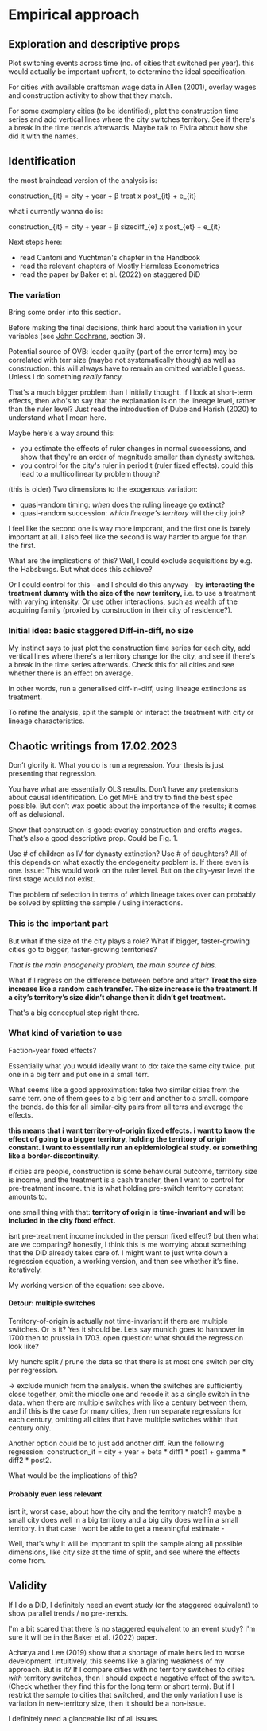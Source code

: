 # Empirical approach
## Exploration and descriptive props

Plot switching events across time (no. of cities that switched per year). this would actually be important upfront, to determine the ideal specification.

For cities with available craftsman wage data in Allen (2001), overlay wages and construction activity to show that they match.

For some exemplary cities (to be identified), plot the construction time series and add vertical lines where the city switches territory. See if there's a break in the time trends afterwards. Maybe talk to Elvira about how she did it with the names.

## Identification

the most braindead version of the analysis is:

construction_{it} = city + year + β treat x post_{it} + e_{it}

what i currently wanna do is:

construction_{it} = city + year + β sizediff_{e} x post_{et} + e_{it}

Next steps here: 
- read Cantoni and Yuchtman's chapter in the Handbook
- read the relevant chapters of Mostly Harmless Econometrics
- read the paper by Baker et al. (2022) on staggered DiD

### The variation

Bring some order into this section.

Before making the final decisions, think hard about the variation in your variables (see [John Cochrane](https://web.archive.org/web/20110411061350/https://faculty.chicagobooth.edu/john.cochrane/research/papers/phd_paper_writing.pdf), section 3).

Potential source of OVB: leader quality (part of the error term) may be correlated with terr size (maybe not systematically though) as well as construction. this will always have to remain an omitted variable I guess. Unless I do something *really* fancy. 

That's a much bigger problem than I initially thought. If I look at short-term effects, then who's to say that the explanation is on the lineage level, rather than the ruler level? Just read the introduction of Dube and Harish (2020) to understand what I mean here.

Maybe here's a way around this: 
- you estimate the effects of ruler changes in normal successions, and show that they're an order of magnitude smaller than dynasty switches.
- you control for the city's ruler in period t (ruler fixed effects). could this lead to a multicollinearity problem though?


(this is older) Two dimensions to the exogenous variation:
- quasi-random timing: *when* does the ruling lineage go extinct?
- quasi-random succession: *which lineage's territory* will the city join?

I feel like the second one is way more imporant, and the first one is barely important at all. I also feel like the second is way harder to argue for than the first.

What are the implications of this?
Well, I could exclude acquisitions by e.g. the Habsburgs. But what does this achieve?

Or I could control for this - and I should do this anyway - by **interacting the treatment dummy with the size of the new territory,** i.e. to use a treatment with varying intensity. Or use other interactions, such as wealth of the acquiring family (proxied by construction in their city of residence?).

### Initial idea: basic staggered Diff-in-diff, no size

My instinct says to just plot the construction time series for each city, add vertical lines where there's a territory change for the city, and see if there's a break in the time series afterwards. Check this for all cities and see whether there is an effect on average.

In other words, run a generalised diff-in-diff, using lineage extinctions as treatment.

To refine the analysis, split the sample or interact the treatment with city or lineage characteristics.


## Chaotic writings from 17.02.2023

Don’t glorify it.
What you do is run a regression. Your thesis is just presenting that regression.

You have what are essentially OLS results. Don’t have any pretensions about causal identification. 
Do get MHE and try to find the best spec possible. But don’t wax poetic about the importance of the results; it comes off as delusional.


Show that construction is good: overlay construction and crafts wages. That’s also a good descriptive prop. Could be Fig. 1.

Use # of children as IV for dynasty extinction?
Use # of daughters?
All of this depends on what exactly the endogeneity problem is. If there even is one.
Issue: This would work on the ruler level. But on the city-year level the first stage would not exist.

The problem of selection in terms of which lineage takes over can probably be solved by splitting the sample / using interactions.

### This is the important part
But what if the size of the city plays a role? What if bigger, faster-growing cities go to bigger, faster-growing territories?

*That is the main endogeneity problem, the main source of bias.*

What if I regress on the difference between before and after?
**Treat the size increase like a random cash transfer. The size increase is the treatment. If a city’s territory’s size didn’t change then it didn’t get treatment.**

That's a big conceptual step right there.

### What kind of variation to use
Faction-year fixed effects?

Essentially what you would ideally want to do:
take the same city twice. put one in a big terr and put one in a small terr.

What seems like a good approximation:
take two similar cities from the same terr. one of them goes to a big terr and another to a small. compare the trends.
do this for all similar-city pairs from all terrs and average the effects.

**this means that i want territory-of-origin fixed effects.**
**i want to know the effect of going to a bigger territory, holding the territory of origin constant. i want to essentially run an epidemiological study. or something like a border-discontinuity.**

if cities are people, construction is some behavioural outcome, territory size is income, and the treatment is a cash transfer, then I want to control for pre-treatment income. this is what holding pre-switch territory constant amounts to.

one small thing with that: **territory of origin is time-invariant and will be included in the city fixed effect.**


isnt pre-treatment income included in the person fixed effect? but then what are we comparing?
honestly, I think this is me worrying about something that the DiD already takes care of. I might want to just write down a regression equation, a working version, and then see whether it’s fine. iteratively. 

My working version of the equation: see above.

#### Detour: multiple switches
Territory-of-origin is actually not time-invariant if there are multiple switches. Or is it? Yes it should be. Lets say munich goes to hannover in 1700 then to prussia in 1703. open question: what should the regression look like?

My hunch: split / prune the data so that there is at most one switch per city per regression.

-> exclude munich from the analysis. when the switches are sufficiently close together, omit the middle one and recode it as a single switch in the data. when there are multiple switches with like a century between them, and if this is the case for many cities, then run separate regressions for each century, omitting all cities that have multiple switches within that century only.

Another option could be to just add another diff. Run the following regression: 
construction_it = city + year + beta * diff1 * post1 + gamma * diff2 * post2. 

What would be the implications of this?



#### Probably even less relevant
isnt it, worst case, about how the city and the territory match?
maybe a small city does well in a big territory and a big city does well in a small territory. in that case i wont be able to get a meaningful estimate -

Well, that’s why it will be important to split the sample along all possible dimensions, like city size at the time of split, and see where the effects come from.


## Validity

If I do a DiD, I definitely need an event study (or the staggered equivalent) to show parallel trends / no pre-trends.

I'm a bit scared that there *is* no staggered equivalent to an event study? I'm sure it will be in the Baker et al. (2022) paper.


Acharya and Lee (2019) show that a shortage of male heirs led to worse development. Intuitively, this seems like a glaring weakness of my approach. But is it?
If I compare cities with no territory switches to cities *with* territory switches, then I should expect a negative effect of the switch. (Check whether they find this for the long term or short term). But if I restrict the sample to cities that switched, and the only variation I use is variation in new-territory size, then it should be a non-issue.

I definitely need a glanceable list of all issues.